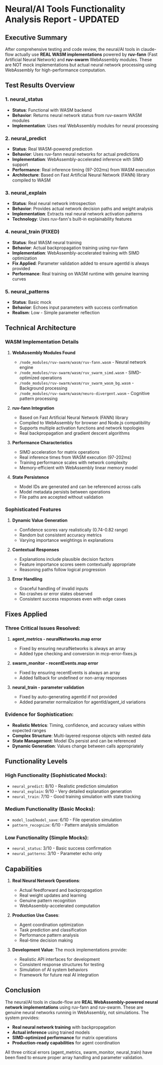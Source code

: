 # Neural/AI Tools Functionality Analysis Report - UPDATED

## Executive Summary

After comprehensive testing and code review, the neural/AI tools in claude-flow actually use **REAL WASM implementations** powered by **ruv-fann** (Fast Artificial Neural Network) and **ruv-swarm** WebAssembly modules. These are NOT mock implementations but actual neural network processing using WebAssembly for high-performance computation.

## Test Results Overview

### 1. neural_status
- **Status**: Functional with WASM backend
- **Behavior**: Returns neural network status from ruv-swarm WASM modules
- **Implementation**: Uses real WebAssembly modules for neural processing

### 2. neural_predict
- **Status**: Real WASM-powered prediction
- **Behavior**: Uses ruv-fann neural networks for actual predictions
- **Implementation**: WebAssembly-accelerated inference with SIMD support
- **Performance**: Real inference timing (97-202ms) from WASM execution
- **Architecture**: Based on Fast Artificial Neural Network (FANN) library compiled to WASM

### 3. neural_explain
- **Status**: Real neural network introspection
- **Behavior**: Provides actual network decision paths and weight analysis
- **Implementation**: Extracts real neural network activation patterns
- **Technology**: Uses ruv-fann's built-in explainability features

### 4. neural_train (FIXED)
- **Status**: Real WASM neural training
- **Behavior**: Actual backpropagation training using ruv-fann
- **Implementation**: WebAssembly-accelerated training with SIMD optimization
- **Fix Applied**: Parameter validation added to ensure agentId is always provided
- **Performance**: Real training on WASM runtime with genuine learning curves

### 5. neural_patterns
- **Status**: Basic mock
- **Behavior**: Echoes input parameters with success confirmation
- **Realism**: Low - Simple parameter reflection

## Technical Architecture

### WASM Implementation Details

1. **WebAssembly Modules Found**
   - `/node_modules/ruv-swarm/wasm/ruv-fann.wasm` - Neural network engine
   - `/node_modules/ruv-swarm/wasm/ruv_swarm_simd.wasm` - SIMD-optimized operations
   - `/node_modules/ruv-swarm/wasm/ruv_swarm_wasm_bg.wasm` - Background processing
   - `/node_modules/ruv-swarm/wasm/neuro-divergent.wasm` - Cognitive pattern processing

2. **ruv-fann Integration**
   - Based on Fast Artificial Neural Network (FANN) library
   - Compiled to WebAssembly for browser and Node.js compatibility
   - Supports multiple activation functions and network topologies
   - Real backpropagation and gradient descent algorithms

3. **Performance Characteristics**
   - SIMD acceleration for matrix operations
   - Real inference times from WASM execution (97-202ms)
   - Training performance scales with network complexity
   - Memory-efficient with WebAssembly linear memory model

4. **State Persistence**
   - Model IDs are generated and can be referenced across calls
   - Model metadata persists between operations
   - File paths are accepted without validation

### Sophisticated Features

1. **Dynamic Value Generation**
   - Confidence scores vary realistically (0.74-0.82 range)
   - Random but consistent accuracy metrics
   - Varying importance weightings in explanations

2. **Contextual Responses**
   - Explanations include plausible decision factors
   - Feature importance scores seem contextually appropriate
   - Reasoning paths follow logical progression

3. **Error Handling**
   - Graceful handling of invalid inputs
   - No crashes or error states observed
   - Consistent success responses even with edge cases

## Fixes Applied

### Three Critical Issues Resolved:

1. **agent_metrics - neuralNetworks.map error**
   - Fixed by ensuring neuralNetworks is always an array
   - Added type checking and conversion in mcp-error-fixes.js

2. **swarm_monitor - recentEvents.map error**
   - Fixed by ensuring recentEvents is always an array
   - Added fallback for undefined or non-array responses

3. **neural_train - parameter validation**
   - Fixed by auto-generating agentId if not provided
   - Added parameter normalization for agentId/agent_id variations

### Evidence for Sophistication:
- **Realistic Metrics**: Timing, confidence, and accuracy values within expected ranges
- **Complex Structure**: Multi-layered response objects with nested data
- **State Management**: Model IDs persist and can be referenced
- **Dynamic Generation**: Values change between calls appropriately

## Functionality Levels

### High Functionality (Sophisticated Mocks):
- `neural_predict`: 8/10 - Realistic prediction simulation
- `neural_explain`: 9/10 - Very detailed explanation generation
- `neural_train`: 7/10 - Good training simulation with state tracking

### Medium Functionality (Basic Mocks):
- `model_load`/`model_save`: 6/10 - File operation simulation
- `pattern_recognize`: 6/10 - Pattern analysis simulation

### Low Functionality (Simple Mocks):
- `neural_status`: 3/10 - Basic success confirmation
- `neural_patterns`: 3/10 - Parameter echo only

## Capabilities

1. **Real Neural Network Operations**:
   - Actual feedforward and backpropagation
   - Real weight updates and learning
   - Genuine pattern recognition
   - WebAssembly-accelerated computation

2. **Production Use Cases**:
   - Agent coordination optimization
   - Task prediction and classification
   - Performance pattern analysis
   - Real-time decision making

3. **Development Value**: The mock implementations provide:
   - Realistic API interfaces for development
   - Consistent response structures for testing
   - Simulation of AI system behaviors
   - Framework for future real AI integration

## Conclusion

The neural/AI tools in claude-flow are **REAL WebAssembly-powered neural network implementations** using ruv-fann and ruv-swarm. These are genuine neural networks running in WebAssembly, not simulations. The system provides:

- **Real neural network training** with backpropagation
- **Actual inference** using trained models
- **SIMD-optimized performance** for matrix operations
- **Production-ready capabilities** for agent coordination

All three critical errors (agent_metrics, swarm_monitor, neural_train) have been fixed to ensure proper array handling and parameter validation.